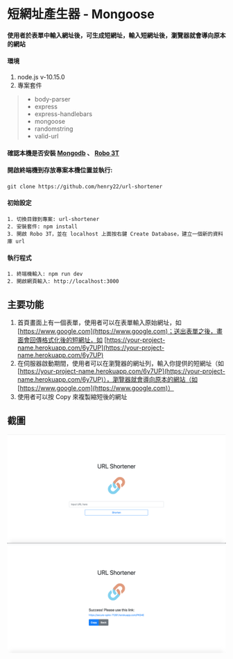 # 短網址產生器 - Mongoose

#### 使用者於表單中輸入網址後，可生成短網址，輸入短網址後，瀏覽器就會導向原本的網站

#### 環境
1. node.js v-10.15.0
2. 專案套件
> - body-parser
> - express
> - express-handlebars
> - mongoose
> - randomstring
> - valid-url

#### 確認本機是否安裝 [Mongodb](https://www.mongodb.com/download-center/community) 、 [Robo 3T](https://robomongo.org/)

#### 開啟終端機到存放專案本機位置並執行:
`git clone https://github.com/henry22/url-shortener`

#### 初始設定
```
1. 切換目錄到專案: url-shortener
2. 安裝套件: npm install
3. 開啟 Robo 3T，並在 localhost 上面按右鍵 Create Database，建立一個新的資料庫 url
```

#### 執行程式
```
1. 終端機輸入: npm run dev
2. 開啟網頁輸入: http://localhost:3000
```

## 主要功能
1. 首頁畫面上有一個表單，使用者可以在表單輸入原始網址，如 [https://www.google.com](https://www.google.com)；送出表單之後，畫面會回傳格式化後的短網址，如 [https://your-project-name.herokuapp.com/6y7UP](https://your-project-name.herokuapp.com/6y7UP)
2. 在伺服器啟動期間，使用者可以在瀏覽器的網址列，輸入你提供的短網址（如 [https://your-project-name.herokuapp.com/6y7UP](https://your-project-name.herokuapp.com/6y7UP)），瀏覽器就會導向原本的網站（如 [https://www.google.com](https://www.google.com)）
3. 使用者可以按 Copy 來複製縮短後的網址

## 截圖
![image](./public/img/URL_Shortener.png)
![image](./public/img/copy_shorten_url.png)
